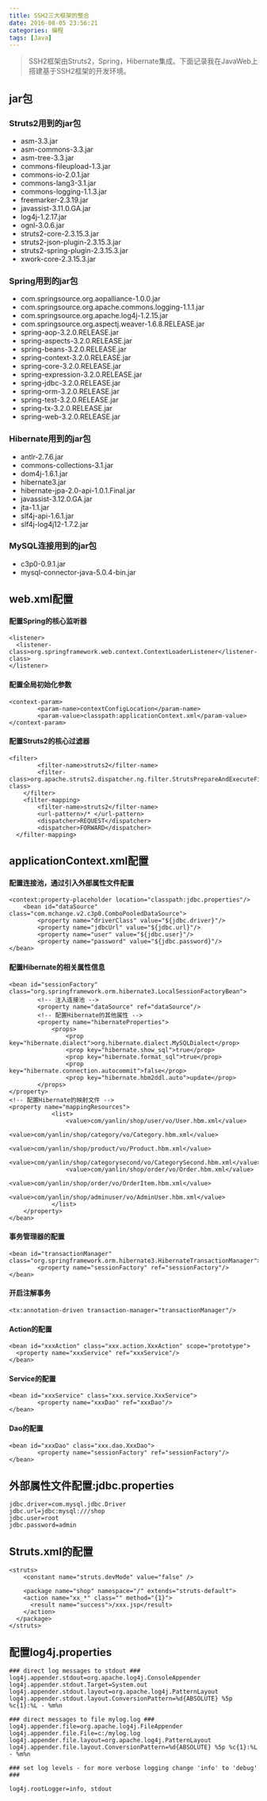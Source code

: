 ```yaml
---
title: SSH2三大框架的整合
date: 2016-08-05 23:56:21
categories: 编程
tags: [Java]
---
```


> SSH2框架由Struts2，Spring，Hibernate集成。下面记录我在JavaWeb上搭建基于SSH2框架的开发环境。

## jar包

### Struts2用到的jar包
* asm-3.3.jar
* asm-commons-3.3.jar
* asm-tree-3.3.jar
* commons-fileupload-1.3.jar
* commons-io-2.0.1.jar
* commons-lang3-3.1.jar
* commons-logging-1.1.3.jar
* freemarker-2.3.19.jar
* javassist-3.11.0.GA.jar
* log4j-1.2.17.jar
* ognl-3.0.6.jar
* struts2-core-2.3.15.3.jar
* struts2-json-plugin-2.3.15.3.jar
* struts2-spring-plugin-2.3.15.3.jar
* xwork-core-2.3.15.3.jar

### Spring用到的jar包
* com.springsource.org.aopalliance-1.0.0.jar
* com.springsource.org.apache.commons.logging-1.1.1.jar
* com.springsource.org.apache.log4j-1.2.15.jar
* com.springsource.org.aspectj.weaver-1.6.8.RELEASE.jar
* spring-aop-3.2.0.RELEASE.jar
* spring-aspects-3.2.0.RELEASE.jar
* spring-beans-3.2.0.RELEASE.jar
* spring-context-3.2.0.RELEASE.jar
* spring-core-3.2.0.RELEASE.jar
* spring-expression-3.2.0.RELEASE.jar
* spring-jdbc-3.2.0.RELEASE.jar
* spring-orm-3.2.0.RELEASE.jar
* spring-test-3.2.0.RELEASE.jar
* spring-tx-3.2.0.RELEASE.jar
* spring-web-3.2.0.RELEASE.jar

### Hibernate用到的jar包
* antlr-2.7.6.jar
* commons-collections-3.1.jar
* dom4j-1.6.1.jar
* hibernate3.jar
* hibernate-jpa-2.0-api-1.0.1.Final.jar
* javassist-3.12.0.GA.jar
* jta-1.1.jar
* slf4j-api-1.6.1.jar
* slf4j-log4j12-1.7.2.jar

### MySQL连接用到的jar包
* c3p0-0.9.1.jar
* mysql-connector-java-5.0.4-bin.jar

## web.xml配置
#### 配置Spring的核心监听器
    <listener>
      <listener-class>org.springframework.web.context.ContextLoaderListener</listener-class>
    </listener>
#### 配置全局初始化参数
    <context-param>
    		<param-name>contextConfigLocation</param-name>
    		<param-value>classpath:applicationContext.xml</param-value>
    </context-param>
#### 配置Struts2的核心过滤器
    <filter>
    		<filter-name>struts2</filter-name>
    		<filter-class>org.apache.struts2.dispatcher.ng.filter.StrutsPrepareAndExecuteFilter</filter-class>
    	</filter>
    	<filter-mapping>
    		<filter-name>struts2</filter-name>
    		<url-pattern>/* </url-pattern>
    		<dispatcher>REQUEST</dispatcher>
    		<dispatcher>FORWARD</dispatcher>
      </filter-mapping>
      
## applicationContext.xml配置
#### 配置连接池，通过引入外部属性文件配置
    <context:property-placeholder location="classpath:jdbc.properties"/>
    	<bean id="dataSource" class="com.mchange.v2.c3p0.ComboPooledDataSource">
    		<property name="driverClass" value="${jdbc.driver}"/>
    		<property name="jdbcUrl" value="${jdbc.url}"/>
    		<property name="user" value="${jdbc.user}"/>
    		<property name="password" value="${jdbc.password}"/>
    </bean>
#### 配置Hibernate的相关属性信息
    <bean id="sessionFactory" class="org.springframework.orm.hibernate3.LocalSessionFactoryBean">
    		<!-- 注入连接池 -->
    		<property name="dataSource" ref="dataSource"/>
    		<!-- 配置Hibernate的其他属性 -->
    		<property name="hibernateProperties">
    			<props>
    				<prop key="hibernate.dialect">org.hibernate.dialect.MySQLDialect</prop>
    				<prop key="hibernate.show_sql">true</prop>
    				<prop key="hibernate.format_sql">true</prop>
    				<prop key="hibernate.connection.autocommit">false</prop>
    				<prop key="hibernate.hbm2ddl.auto">update</prop>
    		</props>
    </property>
    <!-- 配置Hibernate的映射文件 -->
    <property name="mappingResources">
    			<list>
    				<value>com/yanlin/shop/user/vo/User.hbm.xml</value>
    				<value>com/yanlin/shop/category/vo/Category.hbm.xml</value>
    				<value>com/yanlin/shop/product/vo/Product.hbm.xml</value>
    				<value>com/yanlin/shop/categorysecond/vo/CategorySecond.hbm.xml</value>
    				<value>com/yanlin/shop/order/vo/Order.hbm.xml</value>
    				<value>com/yanlin/shop/order/vo/OrderItem.hbm.xml</value>
    				<value>com/yanlin/shop/adminuser/vo/AdminUser.hbm.xml</value>
    			</list>
    	</property>
    </bean>
#### 事务管理器的配置
    <bean id="transactionManager" class="org.springframework.orm.hibernate3.HibernateTransactionManager">
    		<property name="sessionFactory" ref="sessionFactory"/>
    </bean>
#### 开启注解事务
    <tx:annotation-driven transaction-manager="transactionManager"/>
#### Action的配置
    <bean id="xxxAction" class="xxx.action.XxxAction" scope="prototype">
      <property name="xxxService" ref="xxxService"/>
    </bean>
#### Service的配置
    <bean id="xxxService" class="xxx.service.XxxService">
    		<property name="xxxDao" ref="xxxDao"/>
    </bean>
#### Dao的配置
    <bean id="xxxDao" class="xxx.dao.XxxDao">
    		<property name="sessionFactory" ref="sessionFactory"/>
    </bean>

## 外部属性文件配置:jdbc.properties
    jdbc.driver=com.mysql.jdbc.Driver
    jdbc.url=jdbc:mysql:///shop
    jdbc.user=root
    jdbc.password=admin

## Struts.xml的配置
    <struts>
        <constant name="struts.devMode" value="false" />

    	<package name="shop" namespace="/" extends="struts-default">
        <action name="xx_*" class="" method="{1}">
          <result name="success">/xxx.jsp</result>
        </action>
      </package>
    </struts>

## 配置log4j.properties
    ### direct log messages to stdout ###
    log4j.appender.stdout=org.apache.log4j.ConsoleAppender
    log4j.appender.stdout.Target=System.out
    log4j.appender.stdout.layout=org.apache.log4j.PatternLayout
    log4j.appender.stdout.layout.ConversionPattern=%d{ABSOLUTE} %5p %c{1}:%L - %m%n

    ### direct messages to file mylog.log ###
    log4j.appender.file=org.apache.log4j.FileAppender
    log4j.appender.file.File=c:/mylog.log
    log4j.appender.file.layout=org.apache.log4j.PatternLayout
    log4j.appender.file.layout.ConversionPattern=%d{ABSOLUTE} %5p %c{1}:%L - %m%n

    ### set log levels - for more verbose logging change 'info' to 'debug' ###

    log4j.rootLogger=info, stdout
